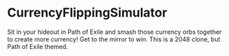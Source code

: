 # CurrencyFlippingSimulator
Sit in your hideout in Path of Exile and smash those currency orbs together to create more currency! Get to the mirror to win.
This is a 2048 clone, but Path of Exile themed.
